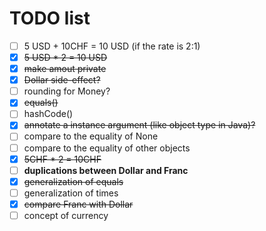 # TODO list

- [ ] 5 USD + 10CHF = 10 USD (if the rate is 2:1)
- [x] ~~5 USD * 2 = 10 USD~~
- [x] ~~make amout private~~
- [x] ~~Dollar side-effect?~~
- [ ] rounding for Money?
- [x] ~~equals()~~
- [ ] hashCode()
- [x] ~~annotate a instance argument (like object type in Java)?~~
- [ ] compare to the equality of None
- [ ] compare to the equality of other objects
- [x] ~~5CHF * 2 = 10CHF~~
- [ ] **duplications between Dollar and Franc**
- [x] ~~generalization of equals~~
- [ ] generalization of times
- [x] ~~compare Franc with Dollar~~
- [ ] concept of currency
